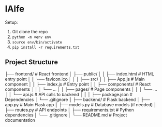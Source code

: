 # lAIfe

Setup:

1. Git clone the repo
2. `python -m venv env`
3. `source env/bin/activate`
4. `pip install -r requirements.txt`





## Project Structure


├── frontend/              # React frontend
│   ├── public/
│   │   ├── index.html     # HTML entry point
│   │   └── favicon.ico
│   │
│   ├── src/
│   │   ├── App.js         # Main component
│   │   ├── index.js       # Entry point
│   │   ├── components/    # React components
│   │   │   └── ... 
│   │   ├── pages/         # Page components
│   │   │   └── ...
│   │   └── api.js         # API calls to backend
│   │
│   ├── package.json       # Dependencies
│   └── .gitignore
│
├── backend/               # Flask backend
│   ├── app.py             # Main Flask app
│   ├── models.py          # Database models (if needed)
│   ├── routes.py          # API endpoints
│   ├── requirements.txt   # Python dependencies
│   └── .gitignore
│
└── README.md              # Project documentation